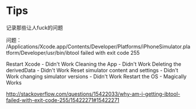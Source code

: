 # Tips
记录那些让人fuck的问题

问题：
/Applications/Xcode.app/Contents/Developer/Platforms/iPhoneSimulator.platform/Developer/usr/bin/ibtool failed with exit code 255


Restart Xcode - Didn't Work
Cleaning the App - Didn't Work
Deleting the derivedData - Didn't Work
Reset simulator content and settings - Didn't Work
changing simulator versions - Didn't Work
Restart the OS - Magically Works

http://stackoverflow.com/questions/15422033/why-am-i-getting-ibtool-failed-with-exit-code-255/15422271#15422271
